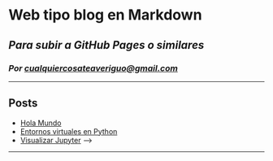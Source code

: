<!-- Encabezado    -->
# Web tipo blog en Markdown
## *Para subir a GitHub Pages o similares*
### *Por cualquiercosateaveriguo@gmail.com*

---
<!-- Lista de post... actualizar a mano   -->

## Posts

* [Hola Mundo](/posts/Post_001.md)
* [Entornos virtuales en Python](/posts/Post_002.md)
* [Visualizar Jupyter](/posts/Post_003.md)
-->

---


